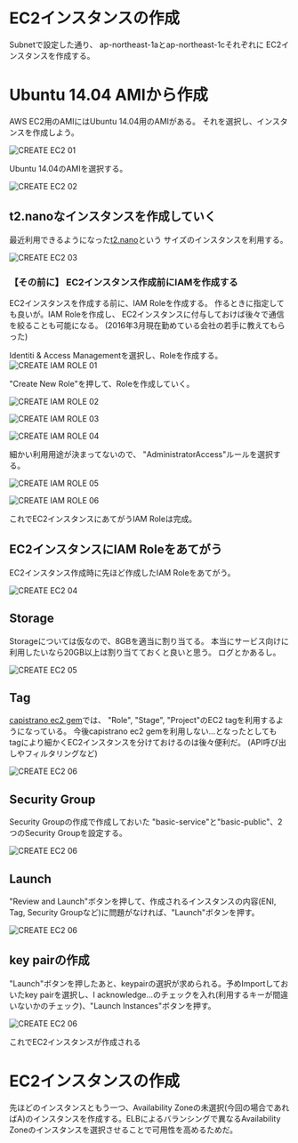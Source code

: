 # EC2インスタンスの作成

Subnetで設定した通り、
ap-northeast-1aとap-northeast-1cそれぞれに
EC2インスタンスを作成する。

# Ubuntu 14.04 AMIから作成

AWS EC2用のAMIにはUbuntu 14.04用のAMIがある。
それを選択し、インスタンスを作成しよう。

![CREATE EC2 01](./image/create-ec2-01.png)

Ubuntu 14.04のAMIを選択する。

![CREATE EC2 02](./image/create-ec2-02.png)

## t2.nanoなインスタンスを作成していく

最近利用できるようになった[t2.nano](http://aws.typepad.com/aws_japan/2015/12/ec2-update-t2-nano-instances-now-available.html)という
サイズのインスタンスを利用する。

![CREATE EC2 03](./image/create-ec2-03.png)

### 【その前に】 EC2インスタンス作成前にIAMを作成する

EC2インスタンスを作成する前に、IAM Roleを作成する。
作るときに指定しても良いが。IAM Roleを作成し、
EC2インスタンスに付与しておけば後々で通信を絞ることも可能になる。
(2016年3月現在勤めている会社の若手に教えてもらった)

Identiti & Access Managementを選択し、Roleを作成する。
![CREATE IAM ROLE 01](./image/create-iam-role-01.png)

"Create New Role"を押して、Roleを作成していく。

![CREATE IAM ROLE 02](./image/create-iam-role-02.png)

![CREATE IAM ROLE 03](./image/create-iam-role-03.png)

![CREATE IAM ROLE 04](./image/create-iam-role-04.png)

細かい利用用途が決まってないので、
"AdministratorAccess"ルールを選択する。

![CREATE IAM ROLE 05](./image/create-iam-role-05.png)

![CREATE IAM ROLE 06](./image/create-iam-role-06.png)

これでEC2インスタンスにあてがうIAM Roleは完成。

## EC2インスタンスにIAM Roleをあてがう

EC2インスタンス作成時に先ほど作成したIAM Roleをあてがう。

![CREATE EC2 04](./image/create-ec2-04.png)

## Storage

Storageについては仮なので、8GBを適当に割り当てる。
本当にサービス向けに利用したいなら20GB以上は割り当てておくと良いと思う。
ログとかあるし。

![CREATE EC2 05](./image/create-ec2-05.png)

## Tag

[capistrano ec2 gem](https://github.com/forward3d/cap-ec2)では、
"Role", "Stage", "Project"のEC2 tagを利用するようになっている。
今後capistrano ec2 gemを利用しない...となったとしても
tagにより細かくEC2インスタンスを分けておけるのは後々便利だ。
(API呼び出しやフィルタリングなど)

![CREATE EC2 06](./image/create-ec2-06.png)

## Security Group

Security Groupの作成で作成しておいた
"basic-service"と"basic-public"、2つのSecurity Groupを設定する。

![CREATE EC2 06](./image/create-ec2-07.png)

## Launch

"Review and Launch"ボタンを押して、作成されるインスタンスの内容(ENI, Tag, Security Groupなど)に問題がなければ、"Launch"ボタンを押す。

![CREATE EC2 06](./image/create-ec2-08.png)

## key pairの作成

"Launch"ボタンを押したあと、keypairの選択が求められる。予めImportしておいたkey pairを選択し、I acknowledge...のチェックを入れ(利用するキーが間違いないかのチェック)、"Launch Instances"ボタンを押す。

![CREATE EC2 06](./image/create-ec2-09.png)

これでEC2インスタンスが作成される

# EC2インスタンスの作成

先ほどのインスタンスともう一つ、Availability Zoneの未選択(今回の場合であればA)のインスタンスを作成する。ELBによるバランシングで異なるAvailability Zoneのインスタンスを選択させることで可用性を高めるためだ。
